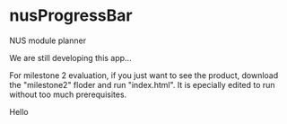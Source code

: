 # nusProgressBar
NUS module planner

We are still developing this app...

For milestone 2 evaluation, if you just want to see the product, download the "milestone2" floder and run "index.html". It is epecially edited to run without too much prerequisites.

Hello
